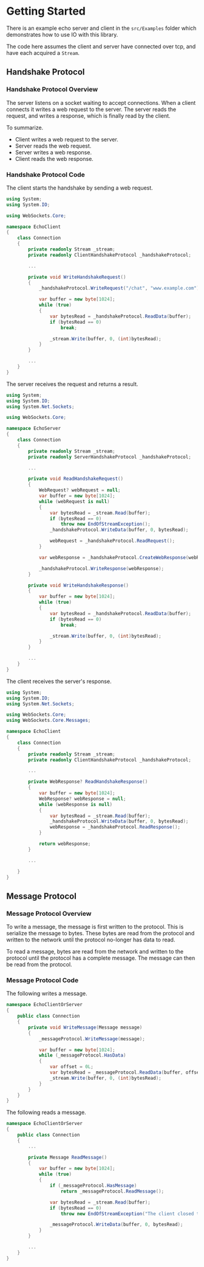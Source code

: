 # Getting Started

There is an example echo server and client in the `src/Examples` folder
which demonstrates how to use IO with this library.

The code here assumes the client and server have connected over tcp, and have
each acquired a `Stream`.

## Handshake Protocol

### Handshake Protocol Overview

The server listens on a socket waiting to accept connections. When a client
connects it writes a web request to the server. The server reads the request,
and writes a response, which is finally read by the client.

To summarize.

* Client writes a web request to the server.
* Server reads the web request.
* Server writes a web response.
* Client reads the web response.

### Handshake Protocol Code

The client starts the handshake by sending a web request.

```csharp
using System;
using System.IO;

using WebSockets.Core;

namespace EchoClient
{
    class Connection
    {
        private readonly Stream _stream;
        private readonly ClientHandshakeProtocol _handshakeProtocol;

        ...

        private void WriteHandshakeRequest()
        {
            _handshakeProtocol.WriteRequest("/chat", "www.example.com");

            var buffer = new byte[1024];
            while (true)
            {
                var bytesRead = _handshakeProtocol.ReadData(buffer);
                if (bytesRead == 0)
                    break;

                _stream.Write(buffer, 0, (int)bytesRead);
            }
        }

        ...
    }
}

```

The server receives the request and returns a result.

```csharp
using System;
using System.IO;
using System.Net.Sockets;

using WebSockets.Core;

namespace EchoServer
{
    class Connection
    {
        private readonly Stream _stream;
        private readonly ServerHandshakeProtocol _handshakeProtocol;

        ...

        private void ReadHandshakeRequest()
        {
            WebRequest? webRequest = null;
            var buffer = new byte[1024];
            while (webRequest is null)
            {
                var bytesRead = _stream.Read(buffer);
                if (bytesRead == 0)
                    throw new EndOfStreamException();
                _handshakeProtocol.WriteData(buffer, 0, bytesRead);

                webRequest = _handshakeProtocol.ReadRequest();
            }

            var webResponse = _handshakeProtocol.CreateWebResponse(webRequest);

            _handshakeProtocol.WriteResponse(webResponse);
        }

        private void WriteHandshakeResponse()
        {
            var buffer = new byte[1024];
            while (true)
            {
                var bytesRead = _handshakeProtocol.ReadData(buffer);
                if (bytesRead == 0)
                    break;

                _stream.Write(buffer, 0, (int)bytesRead);
            }
        }

        ...
    }
}
```

The client receives the server's response.

```csharp
using System;
using System.IO;
using System.Net.Sockets;

using WebSockets.Core;
using WebSockets.Core.Messages;

namespace EchoClient
{
    class Connection
    {
        private readonly Stream _stream;
        private readonly ClientHandshakeProtocol _handshakeProtocol;

        ...

        private WebResponse? ReadHandshakeResponse()
        {
            var buffer = new byte[1024];
            WebResponse? webResponse = null;
            while (webResponse is null)
            {
                var bytesRead = _stream.Read(buffer);
                _handshakeProtocol.WriteData(buffer, 0, bytesRead);
                webResponse = _handshakeProtocol.ReadResponse();
            }

            return webResponse;
        }

        ...

    }
}
```

## Message Protocol

### Message Protocol Overview

To write a message, the message is first written to the protocol. This is
serialize the message to bytes. These bytes are read from the protocol and
written to the network until the protocol no-longer has data to read.

To read a message, bytes are read from the network and written to the
protocol until the protocol has a complete message. The message can then be
read from the protocol.

### Message Protocol Code

The following writes a message.

```csharp
namespace EchoClientOrServer
{
    public class Connection
    {
        private void WriteMessage(Message message)
        {
            _messageProtocol.WriteMessage(message);

            var buffer = new byte[1024];
            while (_messageProtocol.HasData)
            {
                var offset = 0L;
                var bytesRead = _messageProtocol.ReadData(buffer, offset, buffer.Length);
                _stream.Write(buffer, 0, (int)bytesRead);
            }
        }
    }
}
```

The following reads a message.

```csharp
namespace EchoClientOrServer
{
    public class Connection
    {
        ...

        private Message ReadMessage()
        {
            var buffer = new byte[1024];
            while (true)
            {
                if (_messageProtocol.HasMessage)
                    return _messageProtocol.ReadMessage();

                var bytesRead = _stream.Read(buffer);
                if (bytesRead == 0)
                    throw new EndOfStreamException("The client closed the connection.");

                _messageProtocol.WriteData(buffer, 0, bytesRead);
            }
        }

        ...
    }
}
```
